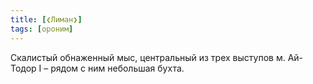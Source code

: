 ```yaml
---
title: [❮Лиман❯]
tags: [ороним]
---
```


Скалистый обнаженный мыс, центральный из трех выступов м. Ай-Тодор I – рядом с
ним небольшая бухта.
